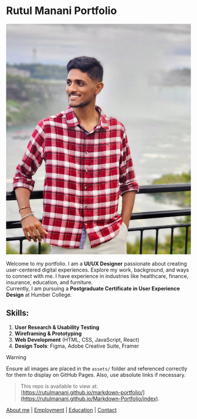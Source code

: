 # Rutul Manani Portfolio

![Profile Picture](assets/IMG_3879.JPG)

Welcome to my portfolio. I am a **UI/UX Designer** passionate about creating user-centered digital experiences. Explore my work, background, and ways to connect with me. I have experience in industries like healthcare, finance, insurance, education, and furniture.  
Currently, I am pursuing a **Postgraduate Certificate in User Experience Design** at Humber College.

## Skills:
1. **User Research & Usability Testing**
2. **Wireframing & Prototyping**
3. **Web Development** (HTML, CSS, JavaScript, React)
4. **Design Tools**: Figma, Adobe Creative Suite, Framer

> [!Warning]  
> Ensure all images are placed in the `assets/` folder and referenced correctly for them to display on GitHub Pages. Also, use absolute links if necessary.

> This repo is available to view at:  
> [https://rutulmanani.github.io/markdown-portfolio/](https://rutulmanani.github.io/Markdown-Portfolio/index).

[About me](index) | 
[Employment](employment) | 
[Education](education) | 
[Contact](contact)